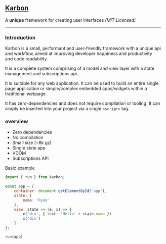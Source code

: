 <h2><a href="https://github.com/RyanR26/karbon">Karbon</a></h2>

A **unique** framework for creating user interfaces *(MIT Licensed)*

---
### Introduction

Karbon is a small, performant and user-friendly framework with a unique api and workflow, aimed at improving developer happiness and productivity and code readability. 

It is a complete system comprising of a model and view layer with a state management and subscriptions api. 

It is suitable for any web application. It can be used to build an entire single page application or simple/complex embedded apps/widgets within a traditional webpage.

It has zero-dependencies and does not require compilation or tooling. It can simply be inserted into your project via a single `<script>` tag.

### overview

 - Zero dependencies
 - No compilation
 - Small size (~8k gz) 
 - Single state app
 - VDOM
 - Subscriptions API
 
 Basic example
 
```js
import { run } from karbon;
 
const app = {
	container: document.getElementById('app'),
	state: {
		name: 'Ryan'
	},
	view: state => (e, x) => {
		e('div', { text: 'Hello' + state.name })
		x('div') 			
	}
};

run(app)
```

